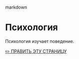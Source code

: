 markdown
# Психология

Психология изучает поведение.

[✏️ ПРАВИТЬ ЭТУ СТРАНИЦУ](https://github.com/твой-логин/твой-логин.github.io/edit/main/articles/psychology.md)
